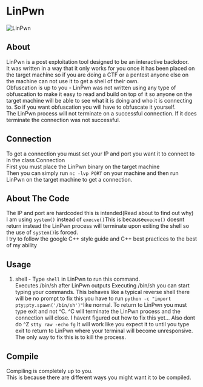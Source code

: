 # LinPwn

![LinPwn](https://github.com/3XPL017/LinEnum/blob/master/images/LinPwn.png)
<br>
## About
LinPwn is a post exploitation tool designed to be an interactive backdoor.<br>
It was written in a way that it only works for you once it has been placed on the target machine so if you are doing a CTF or a pentest anyone else on the machine can not use it to get a shell of their own.<br>
Obfuscation is up to you - LinPwn was not written using any type of obfuscation to make it easy to read and build on top of it so anyone on the target machine will be able to see what it is doing and who it is connecting to. So if you want obfuscation you will have to obfuscate it yourself.<br>
The LinPwn process will not terminate on a successful connection. If it does terminate the connection was not successful.
## Connection
To get a connection you must set your IP and port you want it to connect to in the class Connection<br>
First you must place the LinPwn binary on the target machine<br>
Then you can simply run `nc -lvp PORT` on your machine and then run LinPwn on the target machine to get a connection.
## About The Code
The IP and port are hardcoded this is intended(Read about to find out why)<br>
I am using `system()` instead of `execve()`This is because`execve()` doesnt return instead the LinPwn process will terminate upon exiting the shell so the use of `system()`is forced.<br>
I try to follow the google C++ style guide and C++ best practices to the best of my ability
## Usage
1. shell - Type `shell` in LinPwn to run this command.<br>
Executes /bin/sh after LinPwn outputs Executing /bin/sh you can start typing your commands. This behaves like a typical reverse shell there will be no prompt to fix this you have to run `python -c "import pty;pty.spawn('/bin/sh')"`like normal.
To return to LinPwn you must type exit and not ^C. ^C will terminate the LinPwn process and the connection will close. I havent figured out how to fix this yet... Also dont do ^Z `stty raw -echo` `fg` It will work like you expect it to until you type exit to return to LinPwn where your terminal will become unresponsive. The only way to fix this is to kill the process.
## Compile
Compiling is completely up to you.<br>
This is because there are different ways you might want it to be compiled.

